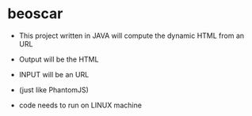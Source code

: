 # beoscar

 * This project written in JAVA will compute the dynamic HTML from an URL
 * Output will be the HTML
 * INPUT will be an URL
 * (just like PhantomJS)
 
  * code needs to run on LINUX machine
